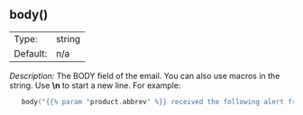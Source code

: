 ---
---
<!-- DISCLAIMER: This file is based on the syslog-ng Open Source Edition documentation https://github.com/balabit/syslog-ng-ose-guides/commit/2f4a52ee61d1ea9ad27cb4f3168b95408fddfdf2 and is used under the terms of The syslog-ng Open Source Edition Documentation License. The file has been modified by Axoflow. -->

## body()

|          |        |
| -------- | ------ |
| Type:    | string |
| Default: | n/a    |

*Description:* The BODY field of the email. You can also use macros in the string. Use **\\n** to start a new line. For example:

```c
   body("{{% param "product.abbrev" %}} received the following alert from $HOST:\n$MSG")

```

